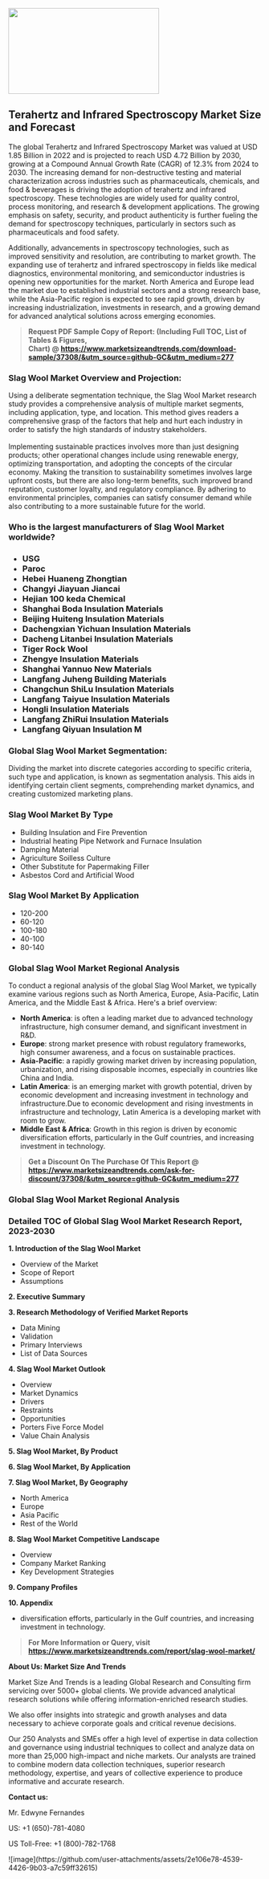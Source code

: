 <p><img class="alignnone size-medium wp-image-20088" src="https://ffe5etoiles.com/wp-content/uploads/2024/12/MST1-300x171.png" alt="" width="300" height="171" /></p><h2>Terahertz and Infrared Spectroscopy Market Size and Forecast</h2><p>The global Terahertz and Infrared Spectroscopy Market was valued at USD 1.85 Billion in 2022 and is projected to reach USD 4.72 Billion by 2030, growing at a Compound Annual Growth Rate (CAGR) of 12.3% from 2024 to 2030. The increasing demand for non-destructive testing and material characterization across industries such as pharmaceuticals, chemicals, and food & beverages is driving the adoption of terahertz and infrared spectroscopy. These technologies are widely used for quality control, process monitoring, and research & development applications. The growing emphasis on safety, security, and product authenticity is further fueling the demand for spectroscopy techniques, particularly in sectors such as pharmaceuticals and food safety.</p><p>Additionally, advancements in spectroscopy technologies, such as improved sensitivity and resolution, are contributing to market growth. The expanding use of terahertz and infrared spectroscopy in fields like medical diagnostics, environmental monitoring, and semiconductor industries is opening new opportunities for the market. North America and Europe lead the market due to established industrial sectors and a strong research base, while the Asia-Pacific region is expected to see rapid growth, driven by increasing industrialization, investments in research, and a growing demand for advanced analytical solutions across emerging economies.</p></p><blockquote id="" class=""><strong>Request PDF Sample Copy of Report: (Including Full TOC, List of Tables &amp; Figures, Chart)&nbsp;@&nbsp;<strong><a href="https://www.marketsizeandtrends.com/download-sample/37308/&utm_source=github-GC&utm_medium=277" target="_blank">https://www.marketsizeandtrends.com/download-sample/37308/&utm_source=github-GC&utm_medium=277</a></strong></strong></blockquote><h3 id="" class="">Slag Wool Market&nbsp;Overview and Projection:</h3><p id="" class="">Using a deliberate segmentation technique, the Slag Wool Market research study provides a comprehensive analysis of multiple market segments, including application, type, and location. This method gives readers a comprehensive grasp of the factors that help and hurt each industry in order to satisfy the high standards of industry stakeholders. <br /> <br />Implementing sustainable practices involves more than just designing products; other operational changes include using renewable energy, optimizing transportation, and adopting the concepts of the circular economy. Making the transition to sustainability sometimes involves large upfront costs, but there are also long-term benefits, such improved brand reputation, customer loyalty, and regulatory compliance. By adhering to environmental principles, companies can satisfy consumer demand while also contributing to a more sustainable future for the world.</p><h3 id="" class="">Who is the largest manufacturers of&nbsp;Slag Wool Market worldwide?</h3><h3 class=""><p><ul><li>USG </li><li> Paroc </li><li> Hebei Huaneng Zhongtian </li><li> Changyi Jiayuan Jiancai </li><li> Hejian 100 keda Chemical </li><li> Shanghai Boda Insulation Materials </li><li> Beijing Huiteng Insulation Materials </li><li> Dachengxian Yichuan Insulation Materials </li><li> Dacheng Litanbei Insulation Materials </li><li> Tiger Rock Wool </li><li> Zhengye Insulation Materials </li><li> Shanghai Yannuo New Materials </li><li> Langfang Juheng Building Materials </li><li> Changchun ShiLu Insulation Materials </li><li> Langfang Taiyue Insulation Materials </li><li> Hongli Insulation Materials </li><li> Langfang ZhiRui Insulation Materials </li><li> Langfang Qiyuan Insulation M</li></ul></p></h3><h3 id="" class="">Global&nbsp;Slag Wool Market Segmentation:</h3><p id="" class="">Dividing the market into discrete categories according to specific criteria, such type and application, is known as segmentation analysis. This aids in identifying certain client segments, comprehending market dynamics, and creating customized marketing plans.</p><h3 id="" class="">Slag Wool Market&nbsp;By Type</h3><p><p><ul><li>Building Insulation and Fire Prevention </li><li> Industrial heating Pipe Network and Furnace Insulation </li><li> Damping Material </li><li> Agriculture Soilless Culture </li><li> Other Substitute for Papermaking Filler </li><li> Asbestos Cord and Artificial Wood</p></li></ul></p></p><h3 id="" class="">Slag Wool Market&nbsp;By Application</h3><p class=""><p><ul><li>120-200 </li><li> 60-120 </li><li> 100-180 </li><li> 40-100 </li><li> 80-140</li></ul></p></p><h3 id="" class="">Global Slag Wool Market Regional Analysis</h3><p id="" class="">To conduct a regional analysis of the global Slag Wool Market, we typically examine various regions such as North America, Europe, Asia-Pacific, Latin America, and the Middle East &amp; Africa. Here's a brief overview:</p><ul><li><strong>North America</strong>: is often a leading market due to advanced technology infrastructure, high consumer demand, and significant investment in R&amp;D.</li><li><strong>Europe</strong>: strong market presence with robust regulatory frameworks, high consumer awareness, and a focus on sustainable practices.</li><li><strong>Asia-Pacific</strong>: a rapidly growing market driven by increasing population, urbanization, and rising disposable incomes, especially in countries like China and India.</li><li><strong>Latin America</strong>: is an emerging market with growth potential, driven by economic development and increasing investment in technology and infrastructure.Due to economic development and rising investments in infrastructure and technology, Latin America is a developing market with room to grow.</li><li><strong>Middle East &amp; Africa</strong>: Growth in this region is driven by economic diversification efforts, particularly in the Gulf countries, and increasing investment in technology.</li></ul><blockquote id="" class=""><strong>Get a Discount On The Purchase Of This Report @ <strong><a href="https://www.marketsizeandtrends.com/ask-for-discount/37308/&utm_source=github-GC&utm_medium=277" target="_blank">https://www.marketsizeandtrends.com/ask-for-discount/37308/&utm_source=github-GC&utm_medium=277</a></strong></strong></blockquote><h3 id="" class="">Global Slag Wool Market Regional Analysis</h3><h3 id="" class="">Detailed TOC of Global Slag Wool Market Research Report, 2023-2030</h3><p id="" class=""><strong>1. Introduction of the Slag Wool Market</strong></p><ul><li>Overview of the Market</li><li>Scope of Report</li><li>Assumptions</li></ul><p id="" class=""><strong>2. Executive Summary</strong></p><p id="" class=""><strong>3. Research Methodology of Verified Market Reports</strong></p><ul><li>Data Mining</li><li>Validation</li><li>Primary Interviews</li><li>List of Data Sources</li></ul><p id="" class=""><strong>4. Slag Wool Market Outlook</strong></p><ul><li>Overview</li><li>Market Dynamics</li><li>Drivers</li><li>Restraints</li><li>Opportunities</li><li>Porters Five Force Model</li><li>Value Chain Analysis</li></ul><p id="" class=""><strong>5. Slag Wool Market, By Product</strong></p><p id="" class=""><strong>6. Slag Wool Market, By Application</strong></p><p id="" class=""><strong>7. Slag Wool Market, By Geography</strong></p><ul><li>North America</li><li>Europe</li><li>Asia Pacific</li><li>Rest of the World</li></ul><p id="" class=""><strong>8. Slag Wool Market Competitive Landscape</strong></p><ul><li>Overview</li><li>Company Market Ranking</li><li>Key Development Strategies</li></ul><p id="" class=""><strong>9. Company Profiles</strong></p><p id="" class=""><strong>10. Appendix</strong></p><ul><li>diversification efforts, particularly in the Gulf countries, and increasing investment in technology.</li></ul><blockquote id="" class=""><strong>For More Information or Query, visit <strong><strong><a href="https://www.marketsizeandtrends.com/report/slag-wool-market/" target="_blank">https://www.marketsizeandtrends.com/report/slag-wool-market/</a></strong></strong></strong></blockquote><p id="" class=""><strong>About Us: Market Size And Trends</strong></p><p id="" class="">Market Size And Trends is a leading Global Research and Consulting firm servicing over 5000+ global clients. We provide advanced analytical research solutions while offering information-enriched research studies.</p><p id="" class="">We also offer insights into strategic and growth analyses and data necessary to achieve corporate goals and critical revenue decisions.</p><p id="" class="">Our 250 Analysts and SMEs offer a high level of expertise in data collection and governance using industrial techniques to collect and analyze data on more than 25,000 high-impact and niche markets. Our analysts are trained to combine modern data collection techniques, superior research methodology, expertise, and years of collective experience to produce informative and accurate research.</p><p id="" class=""><strong>Contact us:</strong></p><p id="" class="">Mr. Edwyne Fernandes</p><p id="" class="">US: +1 (650)-781-4080</p><p id="" class="">US Toll-Free: +1 (800)-782-1768</p>
![image](https://github.com/user-attachments/assets/2e106e78-4539-4426-9b03-a7c59ff32615)
